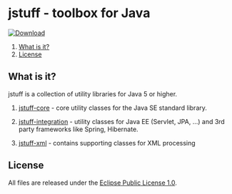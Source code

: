 # jstuff - toolbox for Java

[ ![Download](https://api.bintray.com/packages/sebthom/maven/jstuff/images/download.svg) ](https://bintray.com/sebthom/maven/jstuff/_latestVersion)

1. [What is it?](#what-is-it)
1. [License](#license)


## <a name="what-is-it"></a>What is it?

jstuff is a collection of utility libraries for Java 5 or higher.

1. [jstuff-core](/jstuff-core/src/main/java/net/sf/jstuff/core) - core utility classes for the Java SE standard library.

1. [jstuff-integration](/jstuff-integration/src/main/java/net/sf/jstuff/integration) - utility classes for Java EE (Servlet, JPA, ...) and 3rd party frameworks like Spring, Hibernate.

1. [jstuff-xml](/jstuff-xml/src/main/java/net/sf/jstuff/xml) - contains supporting classes for XML processing


## <a name="license"></a>License

All files are released under the [Eclipse Public License 1.0](LICENSE.txt).
